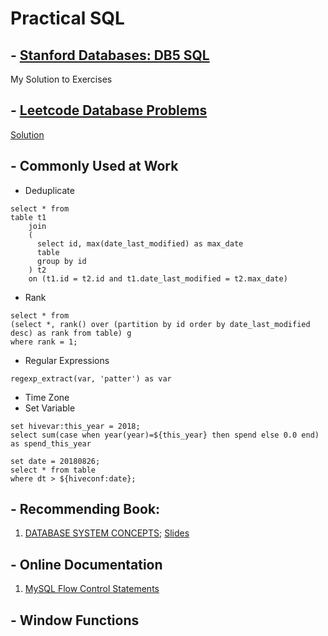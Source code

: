 # Practical SQL
## - [Stanford Databases: DB5 SQL](https://lagunita.stanford.edu/courses/DB/SQL/SelfPaced/courseware/ch-sql/seq-exercise-sql_social_query_core/)
My Solution to Exercises
## - [Leetcode Database Problems](https://leetcode.com/problemset/database/)
[Solution](https://github.com/qw924/practicalSQL/tree/master/leetcode)

## - Commonly Used at Work
- Deduplicate 
```
select * from 
table t1
    join
    (
      select id, max(date_last_modified) as max_date
      table
      group by id
    ) t2
    on (t1.id = t2.id and t1.date_last_modified = t2.max_date)
```
- Rank
```
select * from 
(select *, rank() over (partition by id order by date_last_modified desc) as rank from table) g
where rank = 1; 
```
- Regular Expressions
```
regexp_extract(var, 'patter') as var
```
- Time Zone
- Set Variable
```
set hivevar:this_year = 2018;
select sum(case when year(year)=${this_year} then spend else 0.0 end) as spend_this_year
```
```
set date = 20180826;
select * from table
where dt > ${hiveconf:date};
```

## - Recommending Book: 
1. [DATABASE SYSTEM CONCEPTS](https://kakeboksen.td.org.uit.no/Database%20System%20Concepts%206th%20edition.pdf); [Slides](http://codex.cs.yale.edu/avi/db-book/db6/slide-dir/index.html)

## - Online Documentation
1. [MySQL Flow Control Statements](https://dev.mysql.com/doc/refman/5.7/en/flow-control-statements.html)

## - Window Functions
